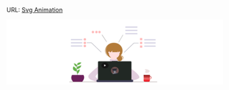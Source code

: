 URL:  <a href="https://aneta-laurent.yj.fr/fish.html" class="text-center" target="_blank"
                >Svg Animation</a>

<img src="/dev-animation.png" alt="svg anim"> 
